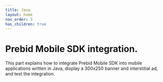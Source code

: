```yaml
---
title: Java
layout: home
nav_order: 3
has_children: true
---
```


# Prebid Mobile SDK integration.

This part explains how to integrate Prebid Mobile SDK into mobile applications written in Java, display a 300x250 banner and interstitial ad, and test the integration.
